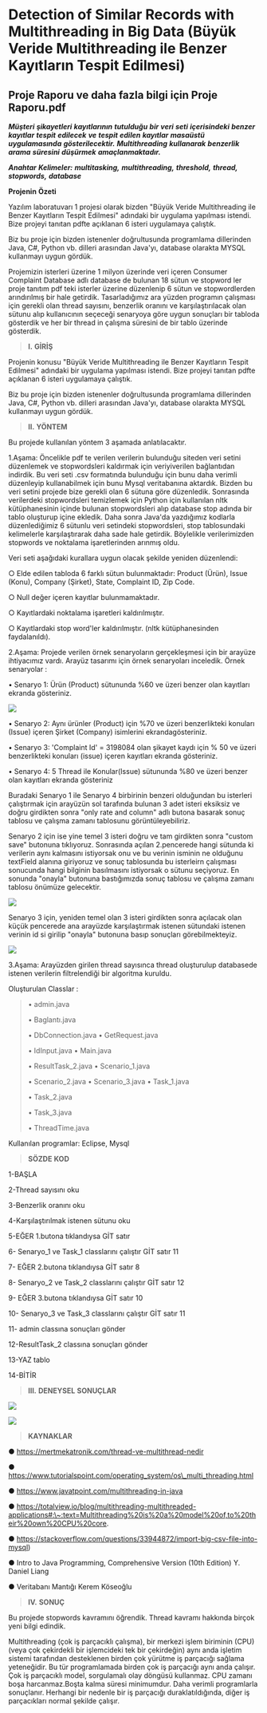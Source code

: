 
# Detection of Similar Records with Multithreading in Big Data (Büyük Veride Multithreading ile Benzer Kayıtların Tespit Edilmesi)

## Proje Raporu ve daha fazla bilgi için Proje Raporu.pdf

***Müşteri*** ***şikayetleri*** ***kayıtlarının*** ***tutulduğu***
***bir*** ***veri*** ***seti*** ***içerisindeki*** ***benzer***
***kayıtlar*** ***tespit*** ***edilecek*** ***ve*** ***tespit***
***edilen*** ***kayıtlar*** ***masaüstü*** ***uygulamasında***
***gösterilecektir.*** ***Multithreading*** ***kullanarak***
***benzerlik*** ***arama*** ***süresini*** ***düşürmek***
***amaçlanmaktadır.***

***Anahtar*** ***Kelimeler:*** ***multitasking,*** ***multithreading,***
***threshold,*** ***thread,*** ***stopwords,*** ***database***

**Projenin** **Özeti**

Yazılım laboratuvarı 1 projesi olarak bizden "Büyük Veride
Multithreading ile Benzer Kayıtların Tespit Edilmesi" adındaki bir
uygulama yapılması istendi. Bize projeyi tanıtan pdfte açıklanan 6
isteri uygulamaya çalıştık.

Biz bu proje için bizden istenenler doğrultusunda programlama
dillerinden Java, C#, Python vb. dilleri arasından Java'yı, database
olarakta MYSQL kullanmayı uygun gördük.

Projemizin isterleri üzerine 1 milyon üzerinde veri içeren Consumer
Complaint Database adlı database de bulunan 18 sütun ve stopword ler
proje tanıtım pdf teki isterler üzerine düzenlenip 6 sütun ve
stopwordlerden arındırılmış bir hale getirdik. Tasarladığımız ara yüzden
programın çalışması için gerekli olan thread sayısını, benzerlik oranını
ve karşılaştırılacak olan sütunu alıp kullanıcının seçeceği senaryoya
göre uygun sonuçları bir tabloda gösterdik ve her bir thread in çalışma
süresini de bir tablo üzerinde gösterdik.

> **I.** **GİRİŞ**

Projenin konusu "Büyük Veride Multithreading ile Benzer Kayıtların Tespit
Edilmesi" adındaki bir uygulama yapılması istendi. Bize projeyi tanıtan
pdfte açıklanan 6 isteri uygulamaya çalıştık.

Biz bu proje için bizden istenenler
doğrultusunda programlama dillerinden Java, C#, Python vb. dilleri
arasından Java'yı, database olarakta MYSQL kullanmayı uygun gördük.

> **II.** **YÖNTEM**

Bu projede kullanılan yöntem 3 aşamada anlatılacaktır.

1.Aşama: Öncelikle pdf te verilen verilerin bulunduğu siteden veri
setini düzenlemek ve stopwordsleri kaldırmak için veriyiverilen bağlantıdan indirdik. Bu veri seti .csv formatında bulunduğu
için bunu daha verimli düzenleyip kullanabilmek için bunu Mysql
veritabanına aktardık. Bizden bu veri setini projede bize gerekli olan 6
sütuna göre düzenledik. Sonrasında verilerdeki stopwordsleri temizlemek
için Python için kullanılan nltk kütüphanesinin içinde bulunan
stopwordsleri alıp database stop adında bir tablo oluşturup içine
ekledik. Daha sonra Java'da yazdığımız kodlarla düzenlediğimiz 6 sütunlu
veri setindeki stopwordsleri, stop tablosundaki kelimelerle
karşılaştırarak daha sade hale getirdik. Böylelikle verilerimizden
stopwords ve noktalama işaretlerinden arınmış oldu.

Veri seti aşağıdaki kurallara uygun olacak şekilde yeniden düzenlendi:

○ Elde edilen tabloda 6 farklı sütun bulunmaktadır: Product (Ürün),
Issue (Konu), Company (Şirket), State, Complaint ID, Zip Code.

○ Null değer içeren kayıtlar bulunmamaktadır.

○ Kayıtlardaki noktalama işaretleri kaldırılmıştır.

○ Kayıtlardaki stop word'ler kaldırılmıştır. (nltk kütüphanesinden
faydalanıldı).

2.Aşama: Projede verilen örnek senaryoların gerçekleşmesi için bir
arayüze ihtiyacımız vardı. Arayüz tasarımı için örnek senaryoları
inceledik. Örnek senaryolar :

• Senaryo 1: Ürün (Product) sütununda %60 ve üzeri benzer olan kayıtları
ekranda gösteriniz.

![](images/x5rtz3wr.png)





• Senaryo 2: Aynı ürünler (Product) için %70 ve üzeri benzerlikteki konuları (Issue) içeren Şirket (Company)
isimlerini ekrandagösteriniz.




• Senaryo 3: 'Complaint Id' = 3198084 olan şikayet kaydı için % 50 ve
üzeri benzerlikteki konuları (issue) içeren kayıtları ekranda
gösteriniz.

• Senaryo 4: 5 Thread ile Konular(Issue) sütununda %80 ve üzeri benzer
olan kayıtları ekranda gösteriniz

Buradaki Senaryo 1 ile Senaryo 4 birbirinin benzeri olduğundan bu
isterleri çalıştırmak için arayüzün sol tarafında bulunan 3 adet isteri
eksiksiz ve doğru girdikten sonra "only rate and column" adlı butona
basarak sonuç tablosu ve çalışma zamanı tablosunu görüntüleyebiliriz.

Senaryo 2 için ise yine temel 3 isteri doğru ve tam girdikten sonra
"custom save" butonuna tıklıyoruz. Sonrasında açılan 2.pencerede hangi
sütunda ki verilerin aynı kalmasını istiyorsak onu ve bu verinin isminin
ne olduğunu textField alanına giriyoruz ve sonuç tablosunda bu
isterleirn çalışması sonucunda hangi bilginin basılmasını istiyorsak o
sütunu seçiyoruz. En sonunda "onayla" butonuna bastığımızda sonuç
tablosu ve çalışma zamanı tablosu önümüze gelecektir.

![](images/ikgkfmul.png)

Senaryo 3 için, yeniden temel olan 3 isteri girdikten sonra açılacak
olan küçük pencerede ana arayüzde karşılaştırmak istenen sütundaki
istenen verinin id si girilip "onayla" butonuna basıp sonuçları
görebilmekteyiz.

![](images/gj0i31p0.png)


3.Aşama: Arayüzden girilen thread sayısınca thread oluşturulup
databasede istenen verilerin filtrelendiği bir algoritma kuruldu.

Oluşturulan Classlar :

> • admin.java
>
> • Baglantı.java
>
> • DbConnection.java • GetRequest.java
>
> • IdInput.java • Main.java
>
> • ResultTask_2.java • Scenario_1.java
>
> • Scenario_2.java • Scenario_3.java • Task_1.java
>
> • Task_2.java 
> 
> • Task_3.java
>
> • ThreadTime.java

Kullanılan programlar: Eclipse, Mysql

> **SÖZDE** **KOD**

 1-BAŞLA

 2-Thread sayısını oku

 3-Benzerlik oranını oku
 
 4-Karşılaştırılmak istenen sütunu oku

5-EĞER 1.butona tıklandıysa GİT satır

6- Senaryo_1 ve Task_1 classlarını çalıştır GİT satır 11

7- EĞER 2.butona tıklandıysa GİT satır 8

8- Senaryo_2 ve Task_2 classlarını çalıştır GİT satır 12

9- EĞER 3.butona tıklandıysa GİT satır 10

10- Senaryo_3 ve Task_3 classlarını çalıştır GİT satır 11

11- admin classına sonuçları gönder

12-ResultTask_2 classına sonuçları gönder

13-YAZ tablo

14-BİTİR

> **III.** **DENEYSEL** **SONUÇLAR**

![](images/aduskzkw.png)

![](images/3nuu0gym.png)



> **KAYNAKLAR**

● https://mertmekatronik.com/thread-ve-multithread-nedir

● https://www.tutorialspoint.com/operating_system/os\_multi_threading.html

● https://www.javatpoint.com/multithreading-in-java

● https://totalview.io/blog/multithreading-multithreaded-applications#:\~:text=Multithreading%20is%20a%20model%20of,to%20their%20own%20CPU%20core.

● https://stackoverflow.com/questions/33944872/import-big-csv-file-into-mysql)

● Intro to Java Programming, Comprehensive Version (10th Edition) Y.
Daniel Liang

● Veritabanı Mantığı Kerem Köseoğlu

> **IV.** **SONUÇ**

Bu projede stopwords kavramını öğrendik. Thread kavramı hakkında birçok
yeni bilgi edindik.

Multithreading (çok iş parçacıklı çalışma), bir merkezi işlem biriminin
(CPU) (veya çok çekirdekli bir işlemcideki tek bir çekirdeğin) aynı anda
işletim sistemi tarafından desteklenen birden çok yürütme iş parçacığı
sağlama yeteneğidir.
Bu tür programlamada birden çok iş parçacığı aynı anda çalışır. Çok iş
parçacıklı model, sorgulamalı olay döngüsü kullanmaz. CPU zamanı boşa
harcanmaz.Boşta kalma süresi minimumdur. Daha verimli programlarla
sonuçlanır. Herhangi bir nedenle bir iş parçacığı duraklatıldığında,
diğer iş parçacıkları normal şekilde çalışır.
